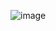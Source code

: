 ![image](https://github.com/karpo27/Exercism_JS/assets/54405665/8428cc75-4eb0-46a0-8b42-0fb2bcc71af6)
